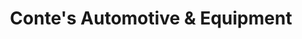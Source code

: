---
title: "Conte's Automotive & Equipment"
url: /pompton-lakes/contes-automotive-and-equipment/
shop: car repair
---